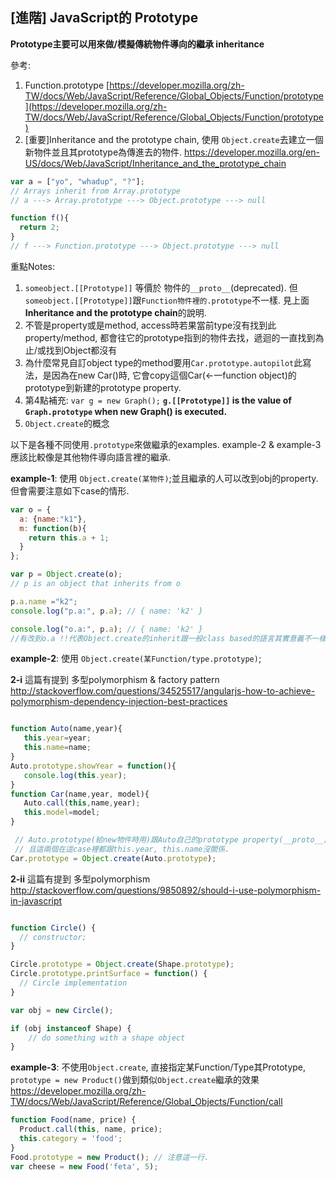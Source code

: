 ## [進階] JavaScript的 Prototype

**Prototype主要可以用來做/模擬傳統物件導向的繼承 inheritance**

參考:

1. Function.prototype
[https://developer.mozilla.org/zh-TW/docs/Web/JavaScript/Reference/Global_Objects/Function/prototype](https://developer.mozilla.org/zh-TW/docs/Web/JavaScript/Reference/Global_Objects/Function/prototype)
2. [重要]Inheritance and the prototype chain, 使用 `Object.create`去建立一個新物件並且其prototype為傳進去的物件.
https://developer.mozilla.org/en-US/docs/Web/JavaScript/Inheritance_and_the_prototype_chain

~~~ javascript
var a = ["yo", "whadup", "?"];
// Arrays inherit from Array.prototype
// a ---> Array.prototype ---> Object.prototype ---> null

function f(){
  return 2;
}
// f ---> Function.prototype ---> Object.prototype ---> null

~~~

重點Notes:

1. `someobject.[[Prototype]]` 等價於 物件的`__proto__`(deprecated). 但`someobject.[[Prototype]]`跟`Function物件裡的.prototype`不一樣. 見上面**Inheritance and the prototype chain**的說明.
3. 不管是property或是method, access時若果當前type沒有找到此property/method, 都會往它的prototype指到的物件去找，遞迴的一直找到為止/或找到Object都沒有
4. 為什麼常見自訂object type的method要用`Car.prototype.autopilot`此寫法，是因為在new Car()時, 它會copy這個Car(<-一function object)的prototype到新建的prototype property.
5. 第4點補充: `var g = new Graph();` **`g.[[Prototype]]` is the value of `Graph.prototype` when new Graph() is executed.**
5. `Object.create`的概念

以下是各種不同使用`.prototype`來做繼承的examples. example-2 & example-3應該比較像是其他物件導向語言裡的繼承.

**example-1**: 使用 `Object.create(某物件)`;並且繼承的人可以改到obj的property. 但會需要注意如下case的情形.

~~~ javascript
var o = {
  a: {name:"k1"},
  m: function(b){
    return this.a + 1;
  }
};

var p = Object.create(o);
// p is an object that inherits from o

p.a.name ="k2";
console.log("p.a:", p.a); // { name: 'k2' }

console.log("o.a:", p.a); // { name: 'k2' }
//有改到o.a !!代表Object.create的inherit跟一般class based的語言其實意義不一樣
~~~

**example-2**: 使用 `Object.create(某Function/type.prototype)`;

**2-i** 這篇有提到 多型polymorphism & factory pattern
http://stackoverflow.com/questions/34525517/angularjs-how-to-achieve-polymorphism-dependency-injection-best-practices
~~~ javascript

function Auto(name,year){
   this.year=year;
   this.name=name;
}
Auto.prototype.showYear = function(){
   console.log(this.year);
}
function Car(name,year, model){
   Auto.call(this,name,year);
   this.model=model;
}

 // Auto.prototype(給new物件時用)跟Auto自己的prototype property(__proto__)不一樣.
 // 且這兩個在這case裡都跟this.year, this.name沒關係.  
Car.prototype = Object.create(Auto.prototype);
~~~

**2-ii** 這篇有提到 多型polymorphism
http://stackoverflow.com/questions/9850892/should-i-use-polymorphism-in-javascript
~~~ javascript

function Circle() {
  // constructor;
}

Circle.prototype = Object.create(Shape.prototype);
Circle.prototype.printSurface = function() {
  // Circle implementation
}

var obj = new Circle();

if (obj instanceof Shape) {
    // do something with a shape object
}
~~~

**example-3**: 不使用`Object.create`, 直接指定某Function/Type其Prototype, `prototype = new Product()`做到類似`Object.create`繼承的效果
https://developer.mozilla.org/zh-TW/docs/Web/JavaScript/Reference/Global_Objects/Function/call

~~~ javascript
function Food(name, price) {
  Product.call(this, name, price);
  this.category = 'food';
}
Food.prototype = new Product(); // 注意這一行.
var cheese = new Food('feta', 5);
~~~

